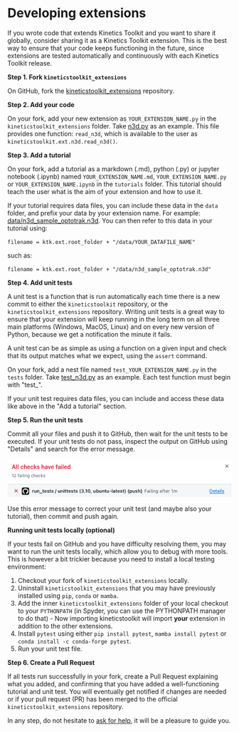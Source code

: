 # Developing extensions

If you wrote code that extends Kinetics Toolkit and you want to share it globally, consider sharing it as a Kinetics Toolkit extension. This is the best way to ensure that your code keeps functioning in the future, since extensions are tested automatically and continuously with each Kinetics Toolkit release.

**Step 1. Fork `kineticstoolkit_extensions`**

On GitHub, fork the [kineticstoolkit_extensions](https://github.com/kineticstoolkit/kineticstoolkit_extensions) repository.

**Step 2. Add your code**

On your fork, add your new extension as `YOUR_EXTENSION_NAME.py` in the `kineticstoolkit_extensions` folder. Take [n3d.py](https://github.com/kineticstoolkit/kineticstoolkit_extensions/blob/main/kineticstoolkit_extensions/n3d.py) as an example. This file provides one function: `read_n3d`, which is available to the user as `kineticstoolkit.ext.n3d.read_n3d()`.

**Step 3. Add a tutorial**

On your fork, add a tutorial as a markdown (.md), python (.py) or jupyter notebook (.ipynb) named `YOUR_EXTENSION_NAME.md`, `YOUR_EXTENSION_NAME.py` or `YOUR_EXTENSION_NAME.ipynb` in the `tutorials` folder. This tutorial should teach the user what is the aim of your extension and how to use it.

If your tutorial requires data files, you can include these data in the `data` folder, and prefix your data by your extension name. For example: [data/n3d_sample_optotrak.n3d](https://github.com/kineticstoolkit/kineticstoolkit_extensions/tree/main/data). You can then refer to this data in your tutorial using:

```
filename = ktk.ext.root_folder + "/data/YOUR_DATAFILE_NAME"
```

such as:

```
filename = ktk.ext.root_folder + "/data/n3d_sample_optotrak.n3d"
```

**Step 4. Add unit tests**

A unit test is a function that is run automatically each time there is a new commit to either the `kineticstoolkit` repository, or the `kineticstoolkit_extensions` repository. Writing unit tests is a great way to ensure that your extension will keep running in the long term on all three main platforms (Windows, MacOS, Linux) and on every new version of Python, because we get a notification the minute it fails.

A unit test can be as simple as using a function on a given input and check that its output matches what we expect, using the `assert` command.

On your fork, add a nest file named `test_YOUR_EXTENSION_NAME.py` in the `tests` folder. Take [test_n3d.py](https://github.com/kineticstoolkit/kineticstoolkit_extensions/blob/main/tests/test_n3d.py) as an example. Each test function must begin with "test_". 

If your unit test requires data files, you can include and access these data like above in the "Add a tutorial" section.

**Step 5. Run the unit tests**

Commit all your files and push it to GitHub, then wait for the unit tests to be executed. If your unit tests do not pass, inspect the output on GitHub using "Details" and search for the error message.

![](_static/images/extension_tests_inspect1.png)

Use this error message to correct your unit test (and maybe also your tutorial), then commit and push again.


**Running unit tests locally (optional)**

If your tests fail on GitHub and you have difficulty resolving them, you may want to run the unit tests locally, which allow you to debug with more tools. This is however a bit trickier because you need to install a local testing environment:

1. Checkout your fork of `kineticstoolkit_extensions` locally.
2. Uninstall `kineticstoolkit_extensions` that you may have previously installed using `pip`, `conda` or `mamba`.
3. Add the inner `kineticstoolkit_extensions` folder of your local checkout to your `PYTHONPATH` (in Spyder, you can use the PYTHONPATH manager to do that) - Now importing kineticstoolkit will import **your** extension in addition to the other extensions.
4. Install `pytest` using either `pip install pytest`, `mamba install pytest` or `conda install -c conda-forge pytest`.
5. Run your unit test file.


**Step 6. Create a Pull Request**

If all tests run successfully in your fork, create a Pull Request explaining what you added, and confirming that you have added a well-functioning tutorial and unit test. You will eventually get notified if changes are needed or if your pull request (PR) has been merged to the official `kineticstoolkit_extensions` repository.

In any step, do not hesitate to [ask for help](https://github.com/felixchenier/kineticstoolkit/discussions), it will be a pleasure to guide you.
